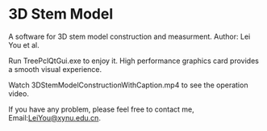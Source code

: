 # 3D Stem Model 
A software for 3D stem model construction and measurment.
Author: Lei You et al.

Run TreePclQtGui.exe to enjoy it. 
High performance graphics card provides a smooth visual experience.

Watch 3DStemModelConstructionWithCaption.mp4 to see the operation video.

If you have any problem, please feel free to contact me, Email:LeiYou@xynu.edu.cn.

